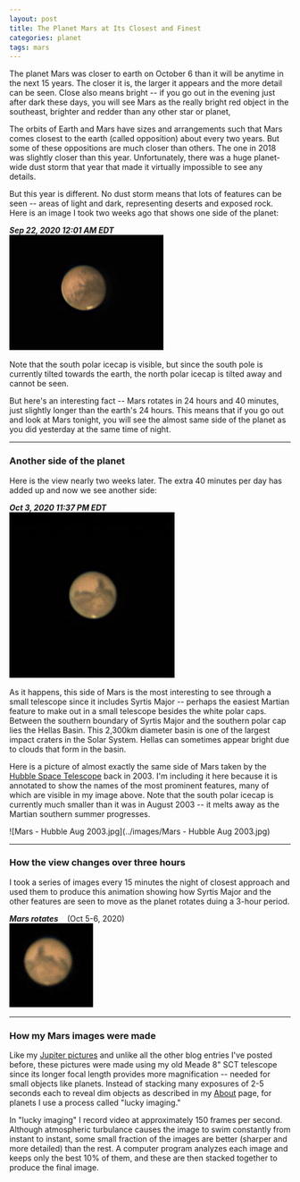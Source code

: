 ```yaml
---
layout: post
title: The Planet Mars at Its Closest and Finest
categories: planet 
tags: mars
---
```

The planet Mars was closer to earth on October 6 than it will be anytime in the next 15 years.  The closer it is, the larger it appears and the more detail can be seen. Close also means bright -- if you go out in the evening just after dark these days, you will see Mars as the really bright red object in the southeast, brighter and redder than any other star or planet,

The orbits of Earth and Mars have sizes and arrangements such that Mars comes closest to the earth (called opposition) about every two years.  But some of these oppositions are much closer than others.  The one in 2018 was slightly closer than this year.  Unfortunately, there was a huge planet-wide dust storm that year that made it virtually impossible to see any details.

But this year is different.  No dust storm means that lots of features can be seen -- areas of light and dark, representing deserts and exposed rock.  
Here is an image I took two weeks ago that shows one side of the planet:

_**Sep 22, 2020 12:01 AM EDT**_<br>
![mars](../images/mars_2020-09-22T00_01_23_AS_P6_l4_ap21+RS201004.jpg)

Note that the south polar icecap is visible, but since the south pole is currently tilted towards the earth, the north polar icecap is tilted away and cannot be seen.

But here's an interesting fact -- Mars rotates in 24 hours and 40 minutes, just slightly longer than the earth's 24 hours.  This means that if you go out and look at Mars tonight, you will see the almost same side of the planet as you did yesterday at the same time of night.   

---
### Another side of the planet

Here is the view nearly two weeks later.  The extra 40 minutes per day has added up and now we see another side:

_**Oct 3, 2020 11:37 PM EDT**_ &nbsp;&nbsp; <br>
![mars](../images/mars_2020-10-03T23_37_22_pipp_AS_P10_l4_ap58+RS.jpg)

As it happens, this side of Mars is the most interesting to see through a small telescope since it includes Syrtis Major -- perhaps the easiest Martian feature to make out in a small telescope besides the white polar caps. 
Between the southern boundary of Syrtis Major and the southern polar cap lies the Hellas Basin. This 2,300km diameter basin is one of the largest impact craters in the Solar System. Hellas can sometimes appear bright due to clouds that form in the basin.

Here is a picture of almost exactly the same side of Mars taken by the 
[Hubble Space Telescope](https://www.spacetelescope.org/images/opo0322e/) 
back in 2003. 
I'm including it here because it is annotated to show the names of the most prominent features, many of which are visible in my image above.  Note that the south polar icecap is currently much smaller than it was in August 2003 -- it melts away as the Martian southern summer progresses.  

![Mars - Hubble Aug 2003.jpg](../images/Mars - Hubble Aug 2003.jpg)

---
### How the view changes over three hours

I took a series of images every 15 minutes the night of closest approach and used them to produce this animation showing how  Syrtis Major and the other features are seen to move as the planet rotates duing a 3-hour period.

_**Mars rotates**_ &nbsp;&nbsp; (Oct 5-6, 2020)<br>
![mars animation](../images/mars_2020-10-05(15exposures).gif)

---
### How my Mars images were made

Like my [Jupiter pictures](/Jupiter/index.html) and unlike all the other blog entries I've posted before, these pictures were made using my old Meade 8" SCT telescope since its longer focal length provides more magnification -- needed for small objects like planets.  Instead of stacking many exposures of 2-5 seconds each to reveal dim objects as described in my [About](/about/index.html) page, for planets I use a process called "lucky imaging."  

In "lucky imaging" I record video at approximately 150 frames per second.  Although atmospheric turbulance causes the image to swim constantly from instant to instant, some small fraction of the images are better (sharper and more detailed) than the rest.  A computer program analyzes each image and keeps only the best 10% of them, and these are then stacked together to produce the final image.
